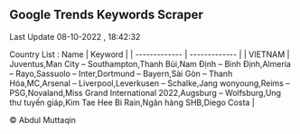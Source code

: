 

## Google Trends Keywords Scraper 
 
Last Update 08-10-2022 , 18:42:32

Country List :
 Name  | Keyword |
| ------------- | ------------- |
| VIETNAM | Juventus,Man City – Southampton,Thanh Bùi,Nam Định – Bình Định,Almería – Rayo,Sassuolo – Inter,Dortmund – Bayern,Sài Gòn – Thanh Hóa,MC,Arsenal – Liverpool,Leverkusen – Schalke,Jang wonyoung,Reims – PSG,Novaland,Miss Grand International 2022,Augsburg – Wolfsburg,Ung thư tuyến giáp,Kim Tae Hee Bi Rain,Ngân hàng SHB,Diego Costa |



© Abdul Muttaqin 
